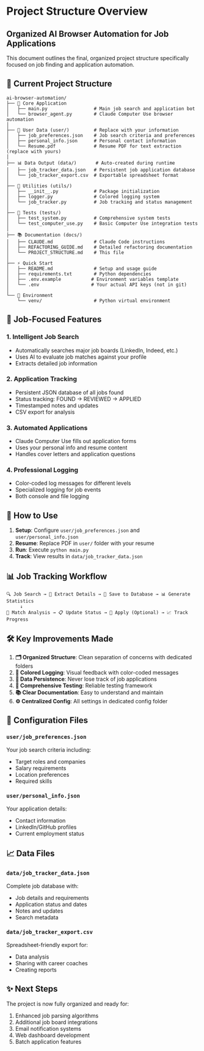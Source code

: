 # Project Structure Overview

## Organized AI Browser Automation for Job Applications

This document outlines the final, organized project structure specifically focused on job finding and application automation.

## 📁 Current Project Structure

```
ai-browser-automation/
├── 🎯 Core Application
│   ├── main.py                 # Main job search and application bot
│   └── browser_agent.py        # Claude Computer Use browser automation
│
├── 👤 User Data (user/)         # Replace with your information
│   ├── job_preferences.json    # Job search criteria and preferences
│   ├── personal_info.json      # Personal contact information
│   └── Resume.pdf              # Resume PDF for text extraction (replace with yours)
│
├── 📊 Data Output (data/)       # Auto-created during runtime
│   ├── job_tracker_data.json   # Persistent job application database
│   └── job_tracker_export.csv  # Exportable spreadsheet format
│
├── 🧰 Utilities (utils/)
│   ├── __init__.py             # Package initialization
│   ├── logger.py               # Colored logging system
│   └── job_tracker.py          # Job tracking and status management
│
├── 🧪 Tests (tests/)
│   ├── test_system.py          # Comprehensive system tests
│   └── test_computer_use.py    # Basic Computer Use integration tests
│
├── 📚 Documentation (docs/)
│   ├── CLAUDE.md               # Claude Code instructions
│   ├── REFACTORING_GUIDE.md    # Detailed refactoring documentation
│   └── PROJECT_STRUCTURE.md    # This file
│
├── ⚡ Quick Start
│   ├── README.md               # Setup and usage guide
│   ├── requirements.txt        # Python dependencies
│   ├── .env.example           # Environment variables template
│   └── .env                   # Your actual API keys (not in git)
│
└── 🐍 Environment
    └── venv/                   # Python virtual environment
```

## 🎯 Job-Focused Features

### 1. **Intelligent Job Search**
- Automatically searches major job boards (LinkedIn, Indeed, etc.)
- Uses AI to evaluate job matches against your profile
- Extracts detailed job information

### 2. **Application Tracking**
- Persistent JSON database of all jobs found
- Status tracking: FOUND → REVIEWED → APPLIED
- Timestamped notes and updates
- CSV export for analysis

### 3. **Automated Applications**
- Claude Computer Use fills out application forms
- Uses your personal info and resume content
- Handles cover letters and application questions

### 4. **Professional Logging**
- Color-coded log messages for different levels
- Specialized logging for job events
- Both console and file logging

## 🚀 How to Use

1. **Setup**: Configure `user/job_preferences.json` and `user/personal_info.json`
2. **Resume**: Replace PDF in `user/` folder with your resume
3. **Run**: Execute `python main.py`
4. **Track**: View results in `data/job_tracker_data.json`

## 📊 Job Tracking Workflow

```
🔍 Job Search → 📝 Extract Details → 💾 Save to Database → 📊 Generate Statistics
     ↓
🎯 Match Analysis → 📋 Update Status → 📨 Apply (Optional) → 📈 Track Progress
```

## 🛠️ Key Improvements Made

1. **🗂️ Organized Structure**: Clean separation of concerns with dedicated folders
2. **🎨 Colored Logging**: Visual feedback with color-coded messages
3. **💾 Data Persistence**: Never lose track of job applications
4. **🧪 Comprehensive Testing**: Reliable testing framework
5. **📚 Clear Documentation**: Easy to understand and maintain
6. **⚙️ Centralized Config**: All settings in dedicated config folder

## 🔧 Configuration Files

### `user/job_preferences.json`
Your job search criteria including:
- Target roles and companies
- Salary requirements
- Location preferences
- Required skills

### `user/personal_info.json`
Your application details:
- Contact information
- LinkedIn/GitHub profiles
- Current employment status

## 📈 Data Files

### `data/job_tracker_data.json`
Complete job database with:
- Job details and requirements
- Application status and dates
- Notes and updates
- Search metadata

### `data/job_tracker_export.csv`
Spreadsheet-friendly export for:
- Data analysis
- Sharing with career coaches
- Creating reports

## ✨ Next Steps

The project is now fully organized and ready for:
1. Enhanced job parsing algorithms
2. Additional job board integrations
3. Email notification systems
4. Web dashboard development
5. Batch application features